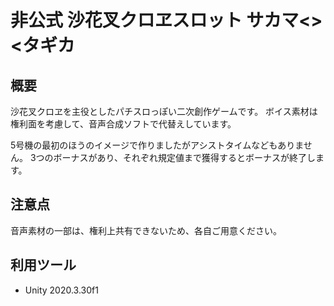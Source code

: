 # 非公式 沙花叉クロヱスロット サカマ<><タギカ

## 概要

沙花叉クロヱを主役としたパチスロっぽい二次創作ゲームです。
ボイス素材は権利面を考慮して、音声合成ソフトで代替えしています。

5号機の最初のほうのイメージで作りましたがアシストタイムなどもありません。
3つのボーナスがあり、それぞれ規定値まで獲得するとボーナスが終了します。

## 注意点

音声素材の一部は、権利上共有できないため、各自ご用意ください。

## 利用ツール

+ Unity 2020.3.30f1